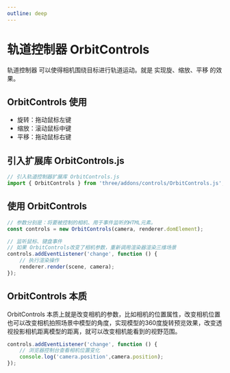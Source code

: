 ```yaml
---
outline: deep
---
```


# 轨道控制器 OrbitControls

轨道控制器 可以使得相机围绕目标进行轨道运动。就是 实现旋、缩放、平移 的效果。

## OrbitControls 使用

- 旋转：拖动鼠标左键
- 缩放：滚动鼠标中键
- 平移：拖动鼠标右键

## 引入扩展库 OrbitControls.js

```js
// 引入轨道控制器扩展库 OrbitControls.js
import { OrbitControls } from 'three/addons/controls/OrbitControls.js';
```

## 使用 OrbitControls

```js
// 参数分别是：将要被控制的相机、用于事件监听的HTML元素。
const controls = new OrbitControls(camera, renderer.domElement);

// 监听鼠标、键盘事件
// 如果 OrbitControls改变了相机参数，重新调用渲染器渲染三维场景
controls.addEventListener('change', function () {
    // 执行渲染操作
    renderer.render(scene, camera); 
});
```

## OrbitControls 本质

OrbitControls 本质上就是改变相机的参数，比如相机的位置属性，改变相机位置也可以改变相机拍照场景中模型的角度，实现模型的360度旋转预览效果，改变透视投影相机距离模型的距离，就可以改变相机能看到的视野范围。

```js
controls.addEventListener('change', function () {
    // 浏览器控制台查看相机位置变化
    console.log('camera.position',camera.position);
});
```
